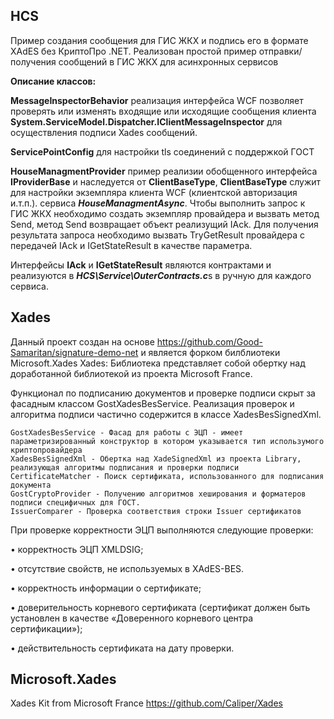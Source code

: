 ## HCS
Пример создания сообщения для ГИС ЖКХ и подпись его в формате  XAdES без КриптоПро .NET.
Реализован простой пример отправки/получения сообщений в ГИС ЖКХ для асинхронных сервисов

**Описание классов:**

**MessageInspectorBehavior** реализация интерфейса WCF позволяет проверять или изменять входящие или исходящие сообщения клиента **System.ServiceModel.Dispatcher.IClientMessageInspector** для осуществления подписи Xades сообщений.

**ServicePointConfig** для настройки tls соединений с поддержкой ГОСТ 

**HouseManagmentProvider** пример реализии обобщенного интерфейса **IProviderBase** и наследуется от **ClientBaseType**, **ClientBaseType** служит для настройки экземпляра клиента WCF (клиентской авторизация и.т.п.). сервиса ***HouseManagmentAsync***.
Чтобы выполнить запрос к ГИС ЖКХ необходимо создать экземпляр провайдера и вызвать метод Send, метод Send возвращает объект реализущий IAck. Для получения результата запроса необходимо вызвать TryGetResult провайдера с передачей IAck и IGetStateResult в качестве параметра.

Интерфейсы **IAck** и **IGetStateResult** являются контрактами и реализуются в ***HCS\Service\OuterContracts.c***s в ручную для каждого сервиса.

## Xades
Данный проект создан на основе https://github.com/Good-Samaritan/signature-demo-net и является форком билблиотеки Microsoft.Xades 
Xades: Библиотека представляет собой обертку над доработанной библиотекой из проекта Microsoft France.

Функционал по подписанию документов и проверке подписи скрыт за фасадным классом GostXadesBesService. 
Реализация проверок и алгоритма подписи частично содержится в классе XadesBesSignedXml. 
```
GostXadesBesService - Фасад для работы с ЭЦП - имеет параметризированный конструктор в котором указывается тип использумого криптопровайдера
XadesBesSignedXml - Обертка над XadeSignedXml из проекта Library, реализующая алгоритмы подписания и проверки подписи
CertificateMatcher - Поиск сертификата, использованного для подписания документа
GostCryptoProvider - Получению алгоритмов хеширования и форматеров подписи специфичных для ГОСТ.
IssuerComparer - Проверка соответствия строки Issuer сертификатов
```
При проверке корректности ЭЦП выполняются следующие проверки:

•	корректность ЭЦП XMLDSIG;

•	отсутствие свойств, не используемых в XAdES-BES.

•	корректность информации о сертификате;

•	доверительность корневого сертификата (сертификат должен быть установлен в качестве «Доверенного корневого центра сертификации»);

•	действительность сертификата на дату проверки.

## Microsoft.Xades
Xades Kit from Microsoft France https://github.com/Caliper/Xades


